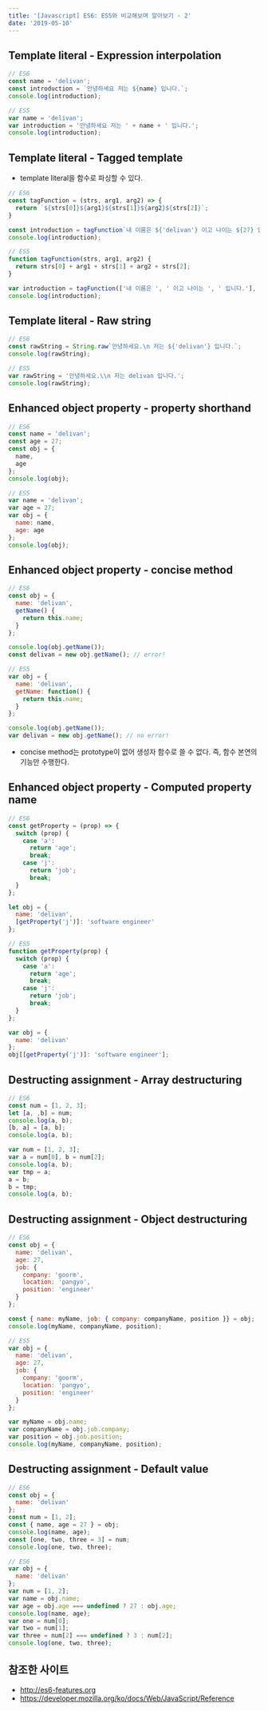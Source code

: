 ```yaml
---
title: '[Javascript] ES6: ES5와 비교해보며 알아보기 - 2'
date: '2019-05-10'
---
```


## Template literal - Expression interpolation
```js
// ES6
const name = 'delivan';
const introduction = `안녕하세요 저는 ${name} 입니다.`;
console.log(introduction);
```
```js
// ES5
var name = 'delivan';
var introduction = '안녕하세요 저는 ' + name + ' 입니다.';
console.log(introduction);
```

## Template literal - Tagged template
- template literal을 함수로 파싱할 수 있다.


```js
// ES6
const tagFunction = (strs, arg1, arg2) => {
  return `${strs[0]}${arg1}${strs[1]}${arg2}${strs[2]}`;
}

const introduction = tagFunction`내 이름은 ${'delivan'} 이고 나이는 ${27} 입니다.`;
console.log(introduction);
```
```js
// ES5
function tagFunction(strs, arg1, arg2) {
  return strs[0] + arg1 + strs[1] + arg2 + strs[2];
}

var introduction = tagFunction(['내 이름은 ', ' 이고 나이는 ', ' 입니다.'], 'delivan', 27);
console.log(introduction);
```

## Template literal - Raw string 
```js
// ES6
const rawString = String.raw`안녕하세요.\n 저는 ${'delivan'} 입니다.`;
console.log(rawString);
``` 
```js
// ES5
var rawString = '안녕하세요.\\n 저는 delivan 입니다.';
console.log(rawString);
```

## Enhanced object property - property shorthand
```js
// ES6
const name = 'delivan';
const age = 27;
const obj = {
  name,
  age
};
console.log(obj);
```
```js
// ES5
var name = 'delivan';
var age = 27;
var obj = {
  name: name,
  age: age
};
console.log(obj);
```

## Enhanced object property - concise method
```js
// ES6
const obj = {
  name: 'delivan',
  getName() {
    return this.name;
  }
};

console.log(obj.getName());
const delivan = new obj.getName(); // error!
```
```js
// ES5
var obj = {
  name: 'delivan',
  getName: function() {
    return this.name;
  }
};

console.log(obj.getName());
var delivan = new obj.getName(); // no error!
```
- concise method는 prototype이 없어 생성자 함수로 쓸 수 없다. 즉, 함수 본연의 기능만 수행한다.

## Enhanced object property - Computed property name
```js
// ES6
const getProperty = (prop) => {
  switch (prop) {
    case 'a':
      return 'age';
      break;
    case 'j':
      return 'job';
      break;
  }
};

let obj = {
  name: 'delivan',
  [getProperty('j')]: 'software engineer'
};
```
```js
// ES5
function getProperty(prop) {
  switch (prop) {
    case 'a':
      return 'age';
      break;
    case 'j':
      return 'job';
      break;
  }
};

var obj = {
  name: 'delivan'
};
obj[[getProperty('j')]: 'software engineer'];
```

## Destructing assignment - Array destructuring
```js
// ES6
const num = [1, 2, 3];
let [a, ,b] = num;
console.log(a, b); 
[b, a] = [a, b];
console.log(a, b);
```
```js
var num = [1, 2, 3];
var a = num[0], b = num[2];
console.log(a, b);
var tmp = a;
a = b;
b = tmp;
console.log(a, b);
```

## Destructing assignment - Object destructuring
```js
// ES6
const obj = {
  name: 'delivan',
  age: 27,
  job: {
    company: 'goorm',
    location: 'pangyo',
    position: 'engineer'
  }
};

const { name: myName, job: { company: companyName, position }} = obj;
console.log(myName, companyName, position);
```
```js
// ES5
var obj = {
  name: 'delivan',
  age: 27,
  job: {
    company: 'goorm',
    location: 'pangyo',
    position: 'engineer'
  }
};

var myName = obj.name;
var companyName = obj.job.company;
var position = obj.job.position;
console.log(myName, companyName, position);
```

## Destructing assignment - Default value
```js
// ES6
const obj = { 
  name: 'delivan'
};
const num = [1, 2];
const { name, age = 27 } = obj;
console.log(name, age);
const [one, two, three = 3] = num;
console.log(one, two, three);
```
```js
// ES6
var obj = { 
  name: 'delivan'
};
var num = [1, 2];
var name = obj.name;
var age = obj.age === undefined ? 27 : obj.age;
console.log(name, age);
var one = num[0];
var two = num[1];
var three = num[2] === undefined ? 3 : num[2];
console.log(one, two, three);
```

## 참조한 사이트
- <a href="http://es6-features.org" target="_blank">http://es6-features.org</a>
- <a href="https://developer.mozilla.org/ko/docs/Web/JavaScript/Reference" target="_blank">https://developer.mozilla.org/ko/docs/Web/JavaScript/Reference</a>
